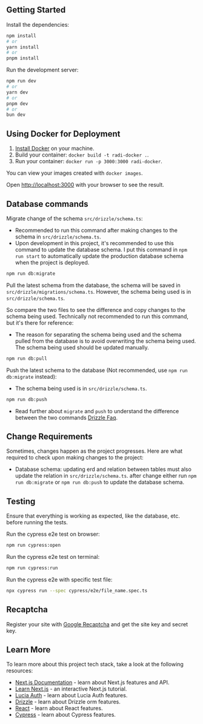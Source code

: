 ## Getting Started

Install the dependencies:

```bash
npm install
# or
yarn install
# or
pnpm install
```

Run the development server:

```bash
npm run dev
# or
yarn dev
# or
pnpm dev
# or
bun dev
```

## Using Docker for Deployment

1. [Install Docker](https://docs.docker.com/get-docker/) on your machine.
1. Build your container: `docker build -t radi-docker .`.
1. Run your container: `docker run -p 3000:3000 radi-docker`.

You can view your images created with `docker images`.

Open [http://localhost:3000](http://localhost:3000) with your browser to see the result.

## Database commands

Migrate change of the schema `src/drizzle/schema.ts`:

-   Recommended to run this command after making changes to the schema in `src/drizzle/schema.ts`.
-   Upon development in this project, it's recommended to use this command to update the database schema. I put this command in ```npm run start``` to automatically update the production database schema when the project is deployed.

```bash
npm run db:migrate
```

Pull the latest schema from the database, the schema will be saved in `src/drizzle/migrations/schema.ts`. However, the schema being used is in `src/drizzle/schema.ts`.

So compare the two files to see the difference and copy changes to the schema being used. Technically not recommended to run this command, but it's there for reference:

-   The reason for separating the schema being used and the schema pulled from the database is to avoid overwriting the schema being used. The schema being used should be updated manually.

```bash
npm run db:pull
```

Push the latest schema to the database (Not recommended, use ```npm run db:migrate``` instead):

-   The schema being used is in `src/drizzle/schema.ts`.

```bash
npm run db:push
```

-   Read further about `migrate` and `push` to understand the difference between the two commands [Drizzle Faq](https://orm.drizzle.team/kit-docs/faq#should-i-use-generate-or-push).

## Change Requirements

Sometimes, changes happen as the project progresses. Here are what required to check upon making changes to the project:

-   Database schema: updating erd and relation between tables must also update the relation in `src/drizzle/schema.ts`. after change either run `npm run db:migrate` or `npm run db:push` to update the database schema.

## Testing

Ensure that everything is working as expected, like the database, etc. before running the tests.

Run the cypress e2e test on browser:
```bash
npm run cypress:open
```

Run the cypress e2e test on terminal:
```bash
npm run cypress:run
```

Run the cypress e2e with specific test file:
```bash
npx cypress run --spec cypress/e2e/file_name.spec.ts
```

## Recaptcha

Register your site with [Google Recaptcha](https://www.google.com/recaptcha/admin/create) and get the site key and secret key.

## Learn More

To learn more about this project tech stack, take a look at the following resources:

-   [Next.js Documentation](https://nextjs.org/docs) - learn about Next.js features and API.
-   [Learn Next.js](https://nextjs.org/learn) - an interactive Next.js tutorial.
-   [Lucia Auth](https://lucia-auth.com/) - learn about Lucia Auth features.
-   [Drizzle](https://orm.drizzle.team/docs/overview) - learn about Drizzle orm features.
-   [React](https://react.dev/reference/react) - learn about React features.
-   [Cypress](https://docs.cypress.io/guides/overview/why-cypress) - learn about Cypress features.
